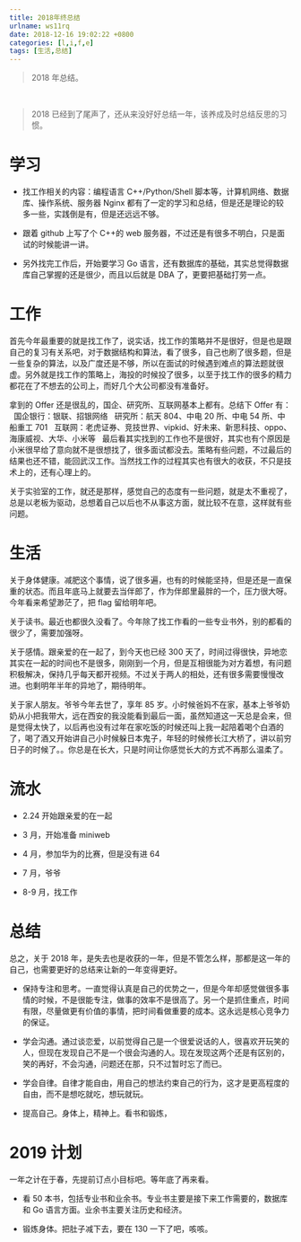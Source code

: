 ```yaml
---
title: 2018年终总结
urlname: ws11rq
date: 2018-12-16 19:02:22 +0800
categories: [l,i,f,e]
tags: [生活,总结]
---
```


> 2018 年总结。

<!--more-->  

> 2018 已经到了尾声了，还从来没好好总结一年，该养成及时总结反思的习惯。

# 学习

- 找工作相关的内容：编程语言 C++/Python/Shell 脚本等，计算机网络、数据库、操作系统、服务器 Nginx 都有了一定的学习和总结，但是还是理论的较多一些，实践倒是有，但是还远远不够。

- 跟着 github 上写了个 C++的 web 服务器，不过还是有很多不明白，只是面试的时候能讲一讲。

- 另外找完工作后，开始要学习 Go 语言，还有数据库的基础，其实总觉得数据库自己掌握的还是很少，而且以后就是 DBA 了，更要把基础打劳一点。

# 工作

首先今年最重要的就是找工作了，说实话，找工作的策略并不是很好，但是也是跟自己的复习有关系吧，对于数据结构和算法，看了很多，自己也刷了很多题，但是一些复杂的算法，以及广度还是不够，所以在面试的时候遇到难点的算法题就很虚。另外就是找工作的策略上，海投的时候投了很多，以至于找工作的很多的精力都花在了不想去的公司上，而好几个大公司都没有准备好。

拿到的 Offer 还是很乱的，国企、研究所、互联网基本上都有。总结下 Offer 有：  
国企银行：银联、招银网络  
研究所：航天 804、中电 20 所、中电 54 所、中船重工 701  
互联网：老虎证券、竞技世界、vipkid、好未来、新思科技、oppo、海康威视、大华、小米等  
最后看其实找到的工作也不是很好，其实也有个原因是小米很早给了意向就不是很想找了，很多面试都没去。策略有些问题，不过最后的结果也还不错，能回武汉工作。当然找工作的过程其实也有很大的收获，不只是技术上的，还有心理上的。

关于实验室的工作，就还是那样，感觉自己的态度有一些问题，就是太不重视了，总是以老板为驱动，总想着自己以后也不从事这方面，就比较不在意，这样就有些问题。

# 生活

关于身体健康。减肥这个事情，说了很多遍，也有的时候能坚持，但是还是一直保重的状态。而且年底马上就要去当伴郎了，作为伴郎里最胖的一个，压力很大呀。今年看来希望渺茫了，把 flag 留给明年吧。

关于读书。最近也都很久没看了。今年除了找工作看的一些专业书外，别的都看的很少了，需要加强呀。

关于感情。跟亲爱的在一起了，到今天也已经 300 天了，时间过得很快，异地恋其实在一起的时间也不是很多，刚刚到一个月，但是互相很能为对方着想，有问题积极解决，保持几乎每天都开视频。不过关于两人的相处，还有很多需要慢慢改进。也剩明年半年的异地了，期待明年。

关于家人朋友。爷爷今年去世了，享年 85 岁。小时候爸妈不在家，基本上爷爷奶奶从小把我带大，远在西安的我没能看到最后一面，虽然知道这一天总是会来，但是觉得太快了，以后再也没有过年在家吃饭的时候还叫上我一起陪着喝个白酒的了，喝了酒又开始讲自己小时候躲日本鬼子，年轻的时候修长江大桥了，讲以前穷日子的时候了。。你总是在长大，只是时间让你感觉长大的方式不再那么温柔了。

# 流水

- 2.24 开始跟亲爱的在一起

- 3 月，开始准备 miniweb

- 4 月，参加华为的比赛，但是没有进 64

- 7 月，爷爷

- 8-9 月，找工作

# 总结

总之，关于 2018 年，是失去也是收获的一年，但是不管怎么样，那都是这一年的自己，也需要更好的总结来让新的一年变得更好。

- 保持专注和思考。一直觉得认真是自己的优势之一，但是今年却感觉做很多事情的时候，不是很能专注，做事的效率不是很高了。另一个是抓住重点，时间有限，尽量做更有价值的事情，把时间看做重要的成本。这永远是核心竞争力的保证。

- 学会沟通。通过谈恋爱，以前觉得自己是一个很爱说话的人，很喜欢开玩笑的人，但现在发现自己不是一个很会沟通的人。现在发现这两个还是有区别的，笑的再好，不会沟通，问题还在那，只不过暂时忘了而已。

- 学会自律。自律才能自由，用自己的想法约束自己的行为，这才是更高程度的自由，而不是想吃就吃，想玩就玩。

- 提高自己。身体上，精神上。看书和锻炼，

# 2019 计划

一年之计在于春，先提前订点小目标吧。等年底了再来看。

- 看 50 本书，包括专业书和业余书。专业书主要是接下来工作需要的，数据库和 Go 语言方面。业余书主要关注历史和经济。

- 锻炼身体。把肚子减下去，要在 130 一下了吧，咳咳。
